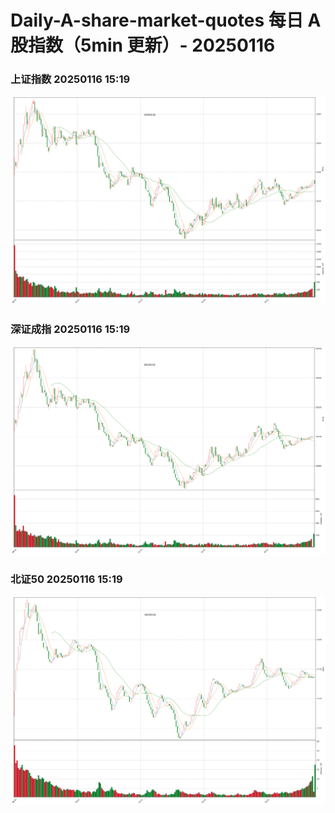 
# Daily-A-share-market-quotes 每日 A 股指数（5min 更新）- 20250116

### 上证指数 20250116 15:19
![](./fig/2025/1/20250116-sh000001.png)

### 深证成指 20250116 15:19
![](./fig/2025/1/20250116-sz399001.png)

### 北证50 20250116 15:19
![](./fig/2025/1/20250116-bj899050.png)

